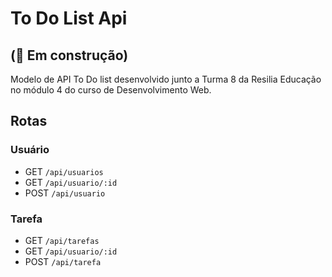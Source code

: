 
# To Do List Api

## (:construction: Em construção)

Modelo de API To Do list desenvolvido junto a Turma 8 da Resilia Educação no módulo 4 do curso de Desenvolvimento Web.


## Rotas

### Usuário
* GET   `/api/usuarios`
* GET   `/api/usuario/:id`
* POST  `/api/usuario`

### Tarefa
* GET   `/api/tarefas`
* GET   `/api/usuario/:id`
* POST  `/api/tarefa`
